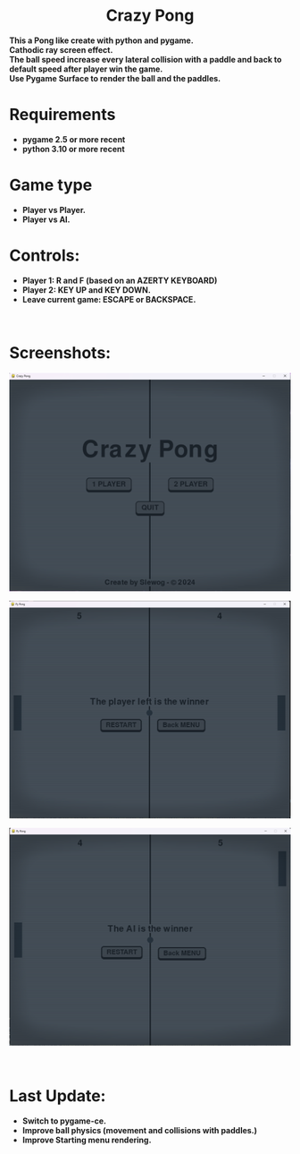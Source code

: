 <h1 align='center'>Crazy Pong</a></h1><p align='center'><b>

This a Pong like create with python and pygame.</br>
Cathodic ray screen effect.</br>
The ball speed increase every lateral collision with a paddle and back to default speed after player win the game.</br>
Use Pygame Surface to render the ball and the paddles.</br>

# Requirements
- pygame 2.5 or more recent
- python 3.10 or more recent

# Game type
- Player vs Player.
- Player vs AI.

# Controls:
- Player 1: R and F (based on an AZERTY KEYBOARD)
- Player 2: KEY UP and KEY DOWN.
- Leave current game: ESCAPE or BACKSPACE.
</br>

# Screenshots:
<p align="center"><img src="assets/screenshots/menu.png"></p>
<p align="center"><img src="assets/screenshots/oneplayer.png"></p>
<p align="center"><img src="assets/screenshots/twoplayer.png"></p>
</br>


# Last Update:
- Switch to pygame-ce.
- Improve ball physics (movement and collisions with paddles.)
- Improve Starting menu rendering.
